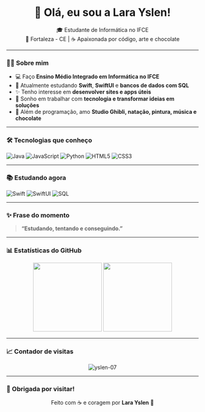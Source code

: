 <h1 align="center">🌟 Olá, eu sou a Lara Yslen!</h1>

<p align="center">
🎓 Estudante de Informática no IFCE <br>
📍 Fortaleza - CE | ☕ Apaixonada por código, arte e chocolate
</p>

---

### 👩‍💻 Sobre mim

- 💻 Faço **Ensino Médio Integrado em Informática no IFCE**
- 🌱 Atualmente estudando **Swift**, **SwiftUI** e **bancos de dados com SQL**
- ✨ Tenho interesse em **desenvolver sites e apps úteis**
- 🎯 Sonho em trabalhar com **tecnologia e transformar ideias em soluções**
- 🎵 Além de programação, amo **Studio Ghibli, natação, pintura, música e chocolate**

---

### 🛠️ Tecnologias que conheço

![Java](https://img.shields.io/badge/Java-ED8B00?style=for-the-badge&logo=java&logoColor=white)
![JavaScript](https://img.shields.io/badge/JavaScript-F7DF1E?style=for-the-badge&logo=javascript&logoColor=black)
![Python](https://img.shields.io/badge/Python-3670A0?style=for-the-badge&logo=python&logoColor=yellow)
![HTML5](https://img.shields.io/badge/HTML5-E34F26?style=for-the-badge&logo=html5&logoColor=white)
![CSS3](https://img.shields.io/badge/CSS3-1572B6?style=for-the-badge&logo=css3&logoColor=white)

---

### 📚 Estudando agora

![Swift](https://img.shields.io/badge/Swift-FA7343?style=for-the-badge&logo=swift&logoColor=white)
![SwiftUI](https://img.shields.io/badge/SwiftUI-000000?style=for-the-badge&logo=swift&logoColor=white)
![SQL](https://img.shields.io/badge/SQL-336791?style=for-the-badge&logo=postgresql&logoColor=white)

---

### ✨ Frase do momento

> **“Estudando, tentando e conseguindo.”**

---

### 📊 Estatísticas do GitHub

<div align="center">
  <img height="180em" src="https://github-readme-stats.vercel.app/api?username=yslen-07&show_icons=true&theme=radical&hide=contribs&count_private=true"/>
  <img height="180em" src="https://github-readme-stats.vercel.app/api/top-langs/?username=yslen-07&layout=compact&theme=radical"/>
</div>

---

### 📈 Contador de visitas

<p align="center">
  <img src="https://komarev.com/ghpvc/?username=yslen-07&label=Visualizações&color=blue&style=flat" alt="yslen-07" />
</p>

---

### 💖 Obrigada por visitar!

<p align="center">
  Feito com ☕ e coragem por <strong>Lara Yslen</strong> 🌸
</p>
